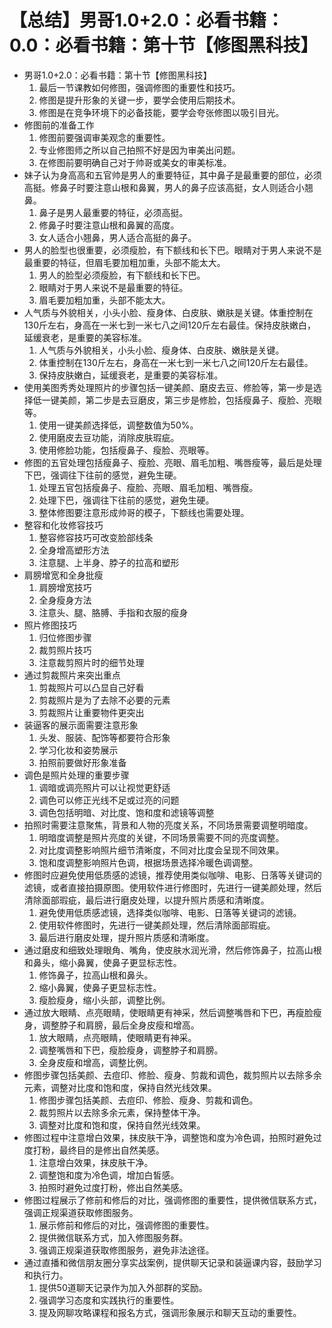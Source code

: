 # 【总结】男哥1.0+2.0：必看书籍：0.0：必看书籍：第十节【修图黑科技】

-   男哥1.0+2.0：必看书籍：第十节【修图黑科技】
    1.  最后一节课教如何修图，强调修图的重要性和技巧。
    2.  修图是提升形象的关键一步，要学会使用后期技术。
    3.  修图是在竞争环境下的必备技能，要学会夸张修图以吸引目光。
-   修图前的准备工作
    1.  修图前要强调审美观念的重要性。
    2.  专业修图师之所以自己拍照不好是因为审美出问题。
    3.  在修图前要明确自己对于帅哥或美女的审美标准。
-   妹子认为身高高和五官帅是男人的重要特征，其中鼻子是最重要的部位，必须高挺。修鼻子时要注意山根和鼻翼，男人的鼻子应该高挺，女人则适合小翘鼻。
    1.  鼻子是男人最重要的特征，必须高挺。
    2.  修鼻子时要注意山根和鼻翼的高度。
    3.  女人适合小翘鼻，男人适合高挺的鼻子。
-   男人的脸型也很重要，必须瘦脸，有下额线和长下巴。眼睛对于男人来说不是最重要的特征，但眉毛要加粗加重，头部不能太大。
    1.  男人的脸型必须瘦脸，有下额线和长下巴。
    2.  眼睛对于男人来说不是最重要的特征。
    3.  眉毛要加粗加重，头部不能太大。
-   人气质与外貌相关，小头小脸、瘦身体、白皮肤、嫩肤是关键。体重控制在130斤左右，身高在一米七到一米七八之间120斤左右最佳。保持皮肤嫩白，延缓衰老，是重要的美容标准。
    1.  人气质与外貌相关，小头小脸、瘦身体、白皮肤、嫩肤是关键。
    2.  体重控制在130斤左右，身高在一米七到一米七八之间120斤左右最佳。
    3.  保持皮肤嫩白，延缓衰老，是重要的美容标准。
-   使用美图秀秀处理照片的步骤包括一键美颜、磨皮去豆、修脸等，第一步是选择低一键美颜，第二步是去豆磨皮，第三步是修脸，包括瘦鼻子、瘦脸、亮眼等。
    1.  使用一键美颜选择低，调整数值为50%。
    2.  使用磨皮去豆功能，消除皮肤瑕疵。
    3.  使用修脸功能，包括瘦鼻子、瘦脸、亮眼等。
-   修图的五官处理包括瘦鼻子、瘦脸、亮眼、眉毛加粗、嘴唇瘦等，最后是处理下巴，强调往下往前的感觉，避免生硬。
    1.  处理五官包括瘦鼻子、瘦脸、亮眼、眉毛加粗、嘴唇瘦。
    2.  处理下巴，强调往下往前的感觉，避免生硬。
    3.  整体修图要注意形成帅哥的模子，下额线也需要处理。
-   整容和化妆修容技巧
    1.  整容修容技巧可改变脸部线条
    2.  全身增高塑形方法
    3.  注意腿、上半身、脖子的拉高和塑形
-   肩膀增宽和全身批瘦
    1.  肩膀增宽技巧
    2.  全身瘦身方法
    3.  注意头、腿、胳膊、手指和衣服的瘦身
-   照片修图技巧
    1.  归位修图步骤
    2.  裁剪照片技巧
    3.  注意裁剪照片时的细节处理
-   通过剪裁照片来突出重点
    1.  剪裁照片可以凸显自己好看
    2.  剪裁照片是为了去除不必要的元素
    3.  剪裁照片让重要物件更突出
-   装逼客的展示面需要注意形象
    1.  头发、服装、配饰等都要符合形象
    2.  学习化妆和姿势展示
    3.  拍照前要做好形象准备
-   调色是照片处理的重要步骤
    1.  调暗或调亮照片可以让视觉更舒适
    2.  调色可以修正光线不足或过亮的问题
    3.  调色包括明暗、对比度、饱和度和滤镜等调整
-   拍照时需要注意聚焦，背景和人物的亮度关系，不同场景需要调整明暗度。
    1.  明暗度调整是照片亮度的关键，不同场景需要不同的亮度调整。
    2.  对比度调整影响照片细节清晰度，不同对比度会呈现不同效果。
    3.  饱和度调整影响照片色调，根据场景选择冷暖色调调整。
-   修图时应避免使用低质感的滤镜，推荐使用类似咖啡、电影、日落等关键词的滤镜，或者直接拍摄原图。使用软件进行修图时，先进行一键美颜处理，然后清除面部瑕疵，最后进行磨皮处理，以提升照片质感和清晰度。
    1.  避免使用低质感滤镜，选择类似咖啡、电影、日落等关键词的滤镜。
    2.  使用软件修图时，先进行一键美颜处理，然后清除面部瑕疵。
    3.  最后进行磨皮处理，提升照片质感和清晰度。
-   通过磨皮和细致处理眼角、嘴角，使皮肤水润光滑，然后修饰鼻子，拉高山根和鼻头，缩小鼻翼，使鼻子更显标志性。
    1.  修饰鼻子，拉高山根和鼻头。
    2.  缩小鼻翼，使鼻子更显标志性。
    3.  瘦脸瘦身，缩小头部，调整比例。
-   通过放大眼睛、点亮眼睛，使眼睛更有神采，然后调整嘴唇和下巴，再瘦脸瘦身，调整脖子和肩膀，最后全身皮瘦和增高。
    1.  放大眼睛，点亮眼睛，使眼睛更有神采。
    2.  调整嘴唇和下巴，瘦脸瘦身，调整脖子和肩膀。
    3.  全身皮瘦和增高，调整比例。
-   修图步骤包括美颜、去痘印、修脸、瘦身、剪裁和调色，裁剪照片以去除多余元素，调整对比度和饱和度，保持自然光线效果。
    1.  修图步骤包括美颜、去痘印、修脸、瘦身、剪裁和调色。
    2.  裁剪照片以去除多余元素，保持整体干净。
    3.  调整对比度和饱和度，保持自然光线效果。
-   修图过程中注意增白效果，抹皮肤干净，调整饱和度为冷色调，拍照时避免过度打粉，最终目的是修出自然美感。
    1.  注意增白效果，抹皮肤干净。
    2.  调整饱和度为冷色调，增加白皙感。
    3.  拍照时避免过度打粉，修出自然美感。
-   修图过程展示了修前和修后的对比，强调修图的重要性，提供微信联系方式，强调正规渠道获取修图服务。
    1.  展示修前和修后的对比，强调修图的重要性。
    2.  提供微信联系方式，加入修图服务群。
    3.  强调正规渠道获取修图服务，避免非法途径。
-   通过直播和微信朋友圈分享实战案例，提供聊天记录和装逼课内容，鼓励学习和执行力。
    1.  提供50道聊天记录作为加入外部群的奖励。
    2.  强调学习态度和实践执行的重要性。
    3.  提及网聊攻略课程和报名方式，强调形象展示和聊天互动的重要性。